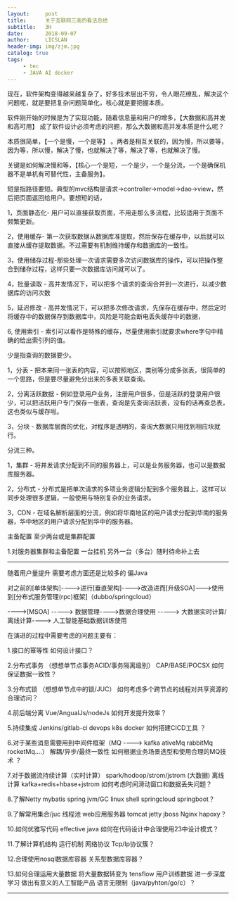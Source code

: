 ```yaml
---
layout:     post
title:      关于互联网三高的看法总结
subtitle:   3H 
date:       2018-09-07
author:     LICSLAN
header-img: img/zjm.jpg
catalog: true
tags:
     - tec
     - JAVA AI docker
---
```



现在，软件架构变得越来越复杂了，好多技术层出不穷，令人眼花缭乱，解决这个问题呢，就是要把复杂问题简单化，核心就是要把握本质。

软件刚开始的时候是为了实现功能，随着信息量和用户的增多，【大数据和高并发和高可用】  成了软件设计必须考虑的问题，那么大数据和高并发本质是什么呢？

本质很简单，【一个是慢，一个是等】 。两者是相互关联的，因为慢，所以要等，因为等，所以慢，解决了慢，也就解决了等，解决了等，也就解决了慢。

关键是如何解决慢和等，【核心一个是短，一个是少，一个是分流，一个是确保机器不是单机有可替代性，主备服务】。

短是指路径要短。典型的mvc结构是请求->controller->model->dao->view，然后把页面返回给用户。要想短的话，

1，页面静态化- 用户可以直接获取页面，不用走那么多流程，比较适用于页面不频繁更新。

2，使用缓存- 第一次获取数据从数据库准提取，然后保存在缓存中，以后就可以直接从缓存提取数据。不过需要有机制维持缓存和数据库的一致性。

3，使用储存过程-那些处理一次请求需要多次访问数据库的操作，可以把操作整合到储存过程，这样只要一次数据库访问就可以了。

4，批量读取 - 高并发情况下，可以把多个请求的查询合并到一次进行，以减少数据库的访问次数

5，延迟修改 - 高并发情况下，可以把多次修改请求，先保存在缓存中，然后定时将缓存中的数据保存到数据库中，风险是可能会断电丢失缓存中的数据，

6, 使用索引 - 索引可以看作是特殊的缓存，尽量使用索引就要求where字句中精确的给出索引列的值。

少是指查询的数据要少。

1，分表 - 把本来同一张表的内容，可以按照地区，类别等分成多张表，很简单的一个思路，但是要尽量避免分出来的多表关联查询。

2，分离活跃数据 - 例如登录用户业务，注册用户很多，但是活跃的登录用户很少，可以把活跃用户专门保存一张表，查询是先查询活跃表，没有的话再查总表，这也类似与缓存啦。

3，分块 - 数据库层面的优化，对程序是透明的，查询大数据只用找到相应块就行。

分流三种。

1，集群 - 将并发请求分配到不同的服务器上，可以是业务服务器，也可以是数据库服务器。

2，分布式 - 分布式是把单次请求的多项业务逻辑分配到多个服务器上，这样可以同步处理很多逻辑，一般使用与特别复杂的业务请求。

3，CDN - 在域名解析层面的分流，例如将华南地区的用户请求分配到华南的服务器，华中地区的用户请求分配到华中的服务器。

主备配置  至少两台或是集群配置

1.对服务器集群和主备配置 一台挂机 另外一台（多台）随时待命补上去




---------------------------------------------------

随着用户量提升  需要考虑方面还是比较多的    偏Java

对之前的[单体架构]---->进行[垂直架构]---->改造进而[升级SOA]--->使用到[分布式服务管理(rpc)框架]（dubbo/springcloud）

---->[MSOA] -----> 数据管理---->数据合理使用 ----->  大数据实时计算/离线计算----> 人工智能基础数据训练使用

在演进的过程中需要考虑的问题主要有：

1.接口的幂等性  如何设计接口？

2.分布式事务  （想想单节点事务ACID/事务隔离级别）    CAP/BASE/POCSX  如何保证数据一致性？

3.分布式锁    （想想单节点中的锁/JUC）  如何考虑多个跨节点的线程对共享资源的合理访问？

4.前后端分离   Vue/AngualJs/nodeJs    如何开发提升效率？    

5.持续集成     Jenkins/gitlab-ci  devops  k8s  docker   如何搭建CICD工具  ？

6.对于某些消息需要用到中间件框架（MQ   ----> kafka ativeMq rabbitMq rocketMq....）  解耦/异步/最终一致性    如何根据业务场景选型和使用合理的MQ技术  ？

7.对于数据流持续计算（实时计算）  spark/hodoop/strom/jstrom (大数据) 离线计算  kafka+redis+hbase+jstrom   如何考虑时间滑动窗口和数据丢失问题？

8.了解Netty   mybatis  spring  jvm/GC  linux  shell  springcloud springboot？

9.了解常用集合/juc  线程池  web应用服务器  tomcat jetty  jboss    Nginx   hapoxy？

10.如何优雅写代码  effective java   如何在代码设计中合理使用23中设计模式？

11.了解计算机结构  运行机制  网络协议  Tcp/Ip协议簇？

12.合理使用nosql数据库容器  关系型数据库容器？

13.如何合理运用大量数据  将大量数据转变为 tensflow 用户训练数据  进一步深度学习  做出有意义的人工智能产品  语言无限制（java/pyhton/go/c）？

-------------------------------------------------------------------

